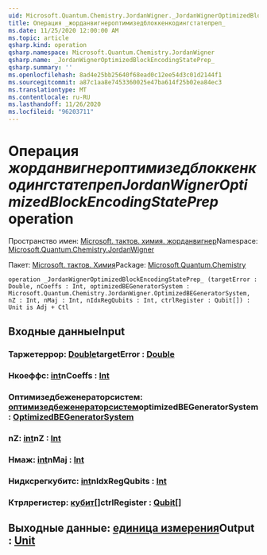 ```yaml
---
uid: Microsoft.Quantum.Chemistry.JordanWigner._JordanWignerOptimizedBlockEncodingStatePrep_
title: Операция _жорданвигнероптимизедблоккенкодингстатепреп_
ms.date: 11/25/2020 12:00:00 AM
ms.topic: article
qsharp.kind: operation
qsharp.namespace: Microsoft.Quantum.Chemistry.JordanWigner
qsharp.name: _JordanWignerOptimizedBlockEncodingStatePrep_
qsharp.summary: ''
ms.openlocfilehash: 8ad4e25bb25640f68ead0c12ee54d3c01d2144f1
ms.sourcegitcommit: a87c1aa8e7453360025e47ba614f25b02ea84ec3
ms.translationtype: MT
ms.contentlocale: ru-RU
ms.lasthandoff: 11/26/2020
ms.locfileid: "96203711"
---
```

# <a name="_jordanwigneroptimizedblockencodingstateprep_-operation"></a><span data-ttu-id="f8e49-102">Операция _жорданвигнероптимизедблоккенкодингстатепреп_</span><span class="sxs-lookup"><span data-stu-id="f8e49-102">_JordanWignerOptimizedBlockEncodingStatePrep_ operation</span></span>

<span data-ttu-id="f8e49-103">Пространство имен: [Microsoft. тактов. химия. жорданвигнер](xref:Microsoft.Quantum.Chemistry.JordanWigner)</span><span class="sxs-lookup"><span data-stu-id="f8e49-103">Namespace: [Microsoft.Quantum.Chemistry.JordanWigner](xref:Microsoft.Quantum.Chemistry.JordanWigner)</span></span>

<span data-ttu-id="f8e49-104">Пакет: [Microsoft. тактов. Химия](https://nuget.org/packages/Microsoft.Quantum.Chemistry)</span><span class="sxs-lookup"><span data-stu-id="f8e49-104">Package: [Microsoft.Quantum.Chemistry](https://nuget.org/packages/Microsoft.Quantum.Chemistry)</span></span>




```qsharp
operation _JordanWignerOptimizedBlockEncodingStatePrep_ (targetError : Double, nCoeffs : Int, optimizedBEGeneratorSystem : Microsoft.Quantum.Chemistry.JordanWigner.OptimizedBEGeneratorSystem, nZ : Int, nMaj : Int, nIdxRegQubits : Int, ctrlRegister : Qubit[]) : Unit is Adj + Ctl
```


## <a name="input"></a><span data-ttu-id="f8e49-105">Входные данные</span><span class="sxs-lookup"><span data-stu-id="f8e49-105">Input</span></span>

### <a name="targeterror--double"></a><span data-ttu-id="f8e49-106">Таржетеррор: [Double](xref:microsoft.quantum.lang-ref.double)</span><span class="sxs-lookup"><span data-stu-id="f8e49-106">targetError : [Double](xref:microsoft.quantum.lang-ref.double)</span></span>




### <a name="ncoeffs--int"></a><span data-ttu-id="f8e49-107">Нкоеффс: [int](xref:microsoft.quantum.lang-ref.int)</span><span class="sxs-lookup"><span data-stu-id="f8e49-107">nCoeffs : [Int](xref:microsoft.quantum.lang-ref.int)</span></span>




### <a name="optimizedbegeneratorsystem--optimizedbegeneratorsystem"></a><span data-ttu-id="f8e49-108">Оптимизедбеженераторсистем: [оптимизедбеженераторсистем](xref:Microsoft.Quantum.Chemistry.JordanWigner.OptimizedBEGeneratorSystem)</span><span class="sxs-lookup"><span data-stu-id="f8e49-108">optimizedBEGeneratorSystem : [OptimizedBEGeneratorSystem](xref:Microsoft.Quantum.Chemistry.JordanWigner.OptimizedBEGeneratorSystem)</span></span>




### <a name="nz--int"></a><span data-ttu-id="f8e49-109">nZ: [int](xref:microsoft.quantum.lang-ref.int)</span><span class="sxs-lookup"><span data-stu-id="f8e49-109">nZ : [Int](xref:microsoft.quantum.lang-ref.int)</span></span>




### <a name="nmaj--int"></a><span data-ttu-id="f8e49-110">Нмаж: [int](xref:microsoft.quantum.lang-ref.int)</span><span class="sxs-lookup"><span data-stu-id="f8e49-110">nMaj : [Int](xref:microsoft.quantum.lang-ref.int)</span></span>




### <a name="nidxregqubits--int"></a><span data-ttu-id="f8e49-111">Нидксрегкубитс: [int](xref:microsoft.quantum.lang-ref.int)</span><span class="sxs-lookup"><span data-stu-id="f8e49-111">nIdxRegQubits : [Int](xref:microsoft.quantum.lang-ref.int)</span></span>




### <a name="ctrlregister--qubit"></a><span data-ttu-id="f8e49-112">Ктрлрегистер: [кубит](xref:microsoft.quantum.lang-ref.qubit)[]</span><span class="sxs-lookup"><span data-stu-id="f8e49-112">ctrlRegister : [Qubit](xref:microsoft.quantum.lang-ref.qubit)[]</span></span>





## <a name="output--unit"></a><span data-ttu-id="f8e49-113">Выходные данные: [единица измерения](xref:microsoft.quantum.lang-ref.unit)</span><span class="sxs-lookup"><span data-stu-id="f8e49-113">Output : [Unit](xref:microsoft.quantum.lang-ref.unit)</span></span>

